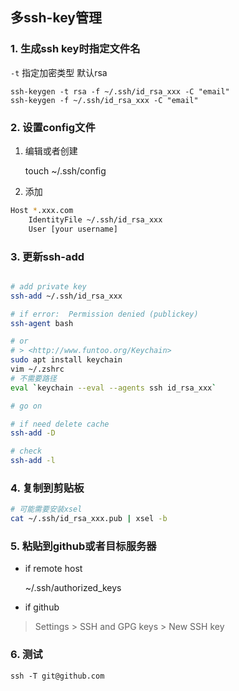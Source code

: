 多ssh-key管理
------------

### 1. 生成ssh key时指定文件名

`-t` 指定加密类型 默认rsa

    ssh-keygen -t rsa -f ~/.ssh/id_rsa_xxx -C "email"
    ssh-keygen -f ~/.ssh/id_rsa_xxx -C "email"

### 2. 设置config文件

1. 编辑或者创建

    touch ~/.ssh/config

2. 添加

``` bash
Host *.xxx.com
    IdentityFile ~/.ssh/id_rsa_xxx
    User [your username]
```

### 3. 更新ssh-add

``` bash

# add private key 
ssh-add ~/.ssh/id_rsa_xxx

# if error:  Permission denied (publickey)
ssh-agent bash

# or
# > <http://www.funtoo.org/Keychain>
sudo apt install keychain
vim ~/.zshrc
# 不需要路径
eval `keychain --eval --agents ssh id_rsa_xxx`

# go on

# if need delete cache
ssh-add -D

# check
ssh-add -l
```

### 4. 复制到剪贴板

``` bash
# 可能需要安装xsel
cat ~/.ssh/id_rsa_xxx.pub | xsel -b
```

### 5. 粘贴到github或者目标服务器

- if remote host

    ~/.ssh/authorized_keys

- if github

> Settings > SSH and GPG keys > New SSH key

### 6. 测试

    ssh -T git@github.com
